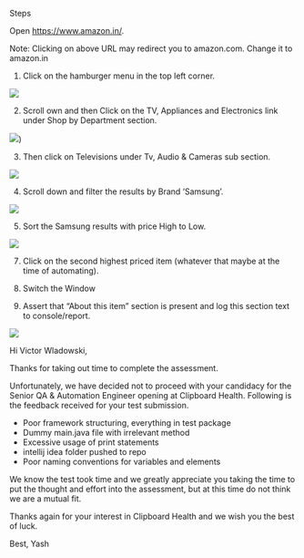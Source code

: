 Steps

Open https://www.amazon.in/.

Note: Clicking on above URL may redirect you to amazon.com. Change it to amazon.in
1. Click on the hamburger menu in the top left corner.

![](/Users/benney/Downloads/hamburger-menu.png)

2. Scroll own and then Click on the TV, Appliances and Electronics link under Shop by Department section.

![](/Users/benney/Downloads/tv-appliance-electronics.png))

3. Then click on Televisions under Tv, Audio & Cameras sub section.

![](/Users/benney/Downloads/televisions.png)

4. Scroll down and filter the results by Brand ‘Samsung’.

![](/Users/benney/Downloads/samsung.png)

5. Sort the Samsung results with price High to Low.

![](/Users/benney/Downloads/sort-price-high-to-low.png)

7. Click on the second highest priced item (whatever that maybe at the time of automating).

8. Switch the Window

9. Assert that “About this item” section is present and log this section text to console/report.

![](/Users/benney/Downloads/about-this-item.png)


Hi Victor Wladowski,

Thanks for taking out time to complete the assessment.

Unfortunately, we have decided not to proceed with your candidacy for the Senior QA & Automation Engineer opening at Clipboard Health. Following is the feedback received for your test submission.

- Poor framework structuring, everything in test package
- Dummy main.java file with irrelevant method
- Excessive usage of print statements
- intellij idea folder pushed to repo
- Poor naming conventions for variables and elements

We know the test took time and we greatly appreciate you taking the time to put the thought and effort into the assessment, but at this time do not think we are a mutual fit.

Thanks again for your interest in Clipboard Health and we wish you the best of luck.

Best,
Yash